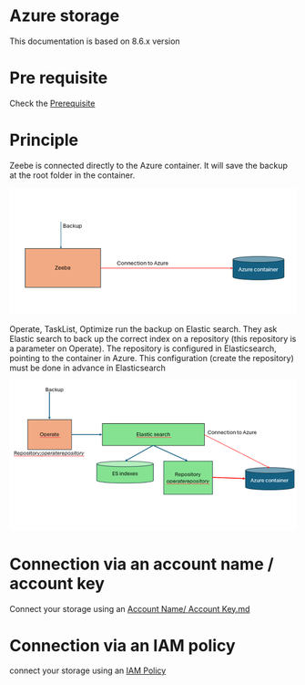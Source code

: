 # Azure storage


This documentation is based on 8.6.x version


# Pre requisite

Check the [Prerequisite](AzurePrerequisite.md)

# Principle

Zeebe is connected directly to the Azure container. It will save the backup at the root folder in the container.

![Principle Zeebe](image/PrincipleZeebe.png)

Operate, TaskList, Optimize run the backup on Elastic search. They ask Elastic search to back up the correct index on a repository (this repository is a parameter on Operate).
The repository is configured in Elasticsearch, pointing to the container in Azure. This configuration (create the repository) must be done in advance in Elasticsearch

![Principle Operate](image/PrincipleOperate.png)

# Connection via an account name / account key

Connect your storage using an [Account Name/ Account Key.md](AzureAccountName.md)

# Connection via an IAM policy

connect your storage using an [IAM Policy](AzureIAMPolicy.md)




